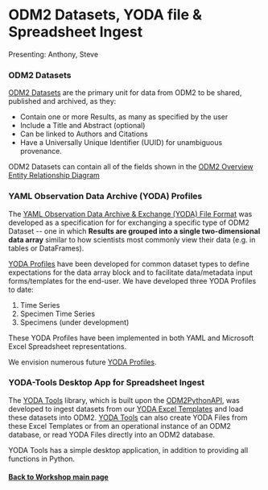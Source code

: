 # ODM2 Datasets, YODA file & Spreadsheet Ingest
Presenting: Anthony, Steve


### ODM2 Datasets
[ODM2 Datasets](https://github.com/ODM2/ODM2/blob/master/doc/ODM2Docs/core_datasets.md) are the primary unit for data from ODM2 to be shared, published and archived, as they:
* Contain one or more Results, as many as specified by the user
* Include a Title and Abstract (optional)
* Can be linked to Authors and Citations
* Have a Universally Unique Identifier (UUID) for unambiguous provenance.

ODM2 Datasets can contain all of the fields shown in the [ODM2 Overview Entity Relationship Diagram](http://ODM2.github.io/ODM2/schemas/ODM2_Current/diagrams/ODM2OverviewSimplified.html)

### YAML Observation Data Archive (YODA) Profiles

The [YAML Observation Data Archive & Exchange (YODA) File Format](https://github.com/ODM2/YODA-File/tree/master/README.md) was developed as a specification for for exchanging a specific type of ODM2 Dataset -- one in which **Results are grouped into a single two-dimensional data array** similar to how scientists most commonly view their data (e.g. in tables or DataFrames).

[YODA Profiles](https://github.com/ODM2/YODA-File/blob/master/doc/YODA_profiles.md#yoda-profiles) have been developed for common dataset types to define expectations for the data array block and to facilitate data/metadata input forms/templates for the end-user. We have developed three YODA Profiles to date:
1. Time Series
2. Specimen Time Series
3. Specimens (under development)

These YODA Profiles have been implemented in both YAML and Microsoft Excel Spreadsheet representations.

We envision numerous future [YODA Profiles](https://github.com/ODM2/YODA-File/blob/master/doc/YODA_profiles.md).

### YODA-Tools Desktop App for Spreadsheet Ingest

The [YODA Tools](https://github.com/ODM2/YODA-Tools) library, which is built upon the [ODM2PythonAPI](https://github.com/ODM2/ODM2PythonAPI), was developed to ingest datasets from our [YODA Excel Templates](https://github.com/ODM2/YODA-File/tree/master/excel_templates) and load these datasets into ODM2. [YODA Tools](https://github.com/ODM2/YODA-Tools) can also create YODA Files from these Excel Templates or from an operational instance of an ODM2 database, or read YODA Files directly into an ODM2 database.

YODA Tools has a simple desktop application, in addition to providing all functions in Python.


#### [Back to Workshop main page](https://github.com/BiG-CZ/bigcz_wshp2017/blob/master/README.md)
